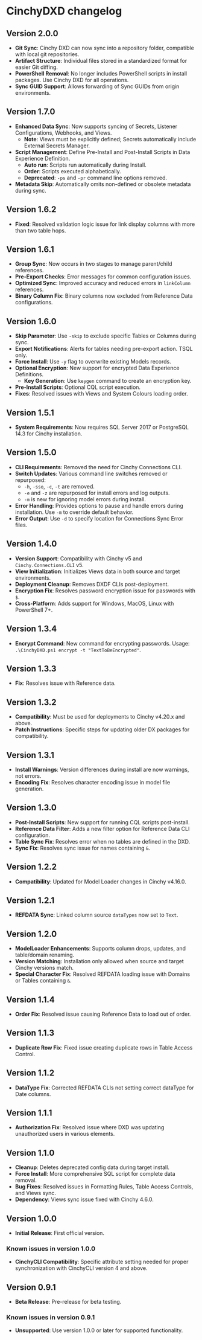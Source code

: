 # CinchyDXD changelog

## Version 2.0.0

- **Git Sync**: Cinchy DXD can now sync into a repository folder, compatible with local git repositories.
- **Artifact Structure**: Individual files stored in a standardized format for easier Git diffing.
- **PowerShell Removal**: No longer includes PowerShell scripts in install packages. Use Cinchy DXD for all operations.
- **Sync GUID Support**: Allows forwarding of Sync GUIDs from origin environments.

## Version 1.7.0

- **Enhanced Data Sync**: Now supports syncing of Secrets, Listener Configurations, Webhooks, and Views.
    - **Note**: Views must be explicitly defined; Secrets automatically include External Secrets Manager.
- **Script Management**: Define Pre-Install and Post-Install Scripts in Data Experience Definition.
    - **Auto run**: Scripts run automatically during Install.
    - **Order**: Scripts executed alphabetically.
    - **Deprecated**: `-ps` and `-pr` command line options removed.
- **Metadata Skip**: Automatically omits non-defined or obsolete metadata during sync.

## Version 1.6.2

- **Fixed**: Resolved validation logic issue for link display columns with more than two table hops.

## Version 1.6.1

- **Group Sync**: Now occurs in two stages to manage parent/child references.
- **Pre-Export Checks**: Error messages for common configuration issues.
- **Optimized Sync**: Improved accuracy and reduced errors in `linkColumn` references.
- **Binary Column Fix**: Binary columns now excluded from Reference Data configurations.

## Version 1.6.0

- **Skip Parameter**: Use `-skip` to exclude specific Tables or Columns during sync.
- **Export Notifications**: Alerts for tables needing pre-export action. TSQL only.
- **Force Install**: Use `-y` flag to overwrite existing Models records.
- **Optional Encryption**: New support for encrypted Data Experience Definitions.
    - **Key Generation**: Use `keygen` command to create an encryption key.
- **Pre-Install Scripts**: Optional CQL script execution.
- **Fixes**: Resolved issues with Views and System Colours loading order.


## Version 1.5.1

- **System Requirements**: Now requires SQL Server 2017 or PostgreSQL 14.3 for Cinchy installation.

## Version 1.5.0

- **CLI Requirements**: Removed the need for Cinchy Connections CLI.
- **Switch Updates**: Various command line switches removed or repurposed:
    - `-h`, `-sso`, `-c`, `-t` are removed.
    - `-e` and `-z` are repurposed for install errors and log outputs.
    - `-m` is new for ignoring model errors during install.
- **Error Handling**: Provides options to pause and handle errors during installation. Use `-m` to override default behavior.
- **Error Output**: Use `-d` to specify location for Connections Sync Error files.

## Version 1.4.0

- **Version Support**: Compatibility with Cinchy v5 and `Cinchy.Connections.CLI` v5.
- **View Initialization**: Initializes Views data in both source and target environments.
- **Deployment Cleanup**: Removes DXDF CLIs post-deployment.
- **Encryption Fix**: Resolves password encryption issue for passwords with `$`.
- **Cross-Platform**: Adds support for Windows, MacOS, Linux with PowerShell 7+.

## Version 1.3.4

- **Encrypt Command**: New command for encrypting passwords. Usage: `.\CinchyDXD.ps1 encrypt -t "TextToBeEncrypted"`.

## Version 1.3.3

- **Fix**: Resolves issue with Reference data.

## Version 1.3.2

- **Compatibility**: Must be used for deployments to Cinchy v4.20.x and above.
- **Patch Instructions**: Specific steps for updating older DX packages for compatibility.

## Version 1.3.1

- **Install Warnings**: Version differences during install are now warnings, not errors.
- **Encoding Fix**: Resolves character encoding issue in model file generation.

## Version 1.3.0

- **Post-Install Scripts**: New support for running CQL scripts post-install.
- **Reference Data Filter**: Adds a new filter option for Reference Data CLI configuration.
- **Table Sync Fix**: Resolves error when no tables are defined in the DXD.
- **Sync Fix**: Resolves sync issue for names containing `&`.


## Version 1.2.2

- **Compatibility**: Updated for Model Loader changes in Cinchy v4.16.0.

## Version 1.2.1

- **REFDATA Sync**: Linked column source `dataTypes` now set to `Text`.

## Version 1.2.0

- **ModelLoader Enhancements**: Supports column drops, updates, and table/domain renaming.
- **Version Matching**: Installation only allowed when source and target Cinchy versions match.
- **Special Character Fix**: Resolved REFDATA loading issue with Domains or Tables containing `&`.

## Version 1.1.4

- **Order Fix**: Resolved issue causing Reference Data to load out of order.

## Version 1.1.3

- **Duplicate Row Fix**: Fixed issue creating duplicate rows in Table Access Control.

## Version 1.1.2

- **DataType Fix**: Corrected REFDATA CLIs not setting correct dataType for Date columns.

## Version 1.1.1

- **Authorization Fix**: Resolved issue where DXD was updating unauthorized users in various elements.

## Version 1.1.0

- **Cleanup**: Deletes deprecated config data during target install.
- **Force Install**: More comprehensive SQL script for complete data removal.
- **Bug Fixes**: Resolved issues in Formatting Rules, Table Access Controls, and Views sync.
- **Dependency**: Views sync issue fixed with Cinchy 4.6.0.

## Version 1.0.0

- **Initial Release**: First official version.

### Known issues in version 1.0.0

- **CinchyCLI Compatibility**: Specific attribute setting needed for proper synchronization with CinchyCLI version 4 and above.

## Version 0.9.1

- **Beta Release**: Pre-release for beta testing.

### Known issues in version 0.9.1

- **Unsupported**: Use version 1.0.0 or later for supported functionality.

